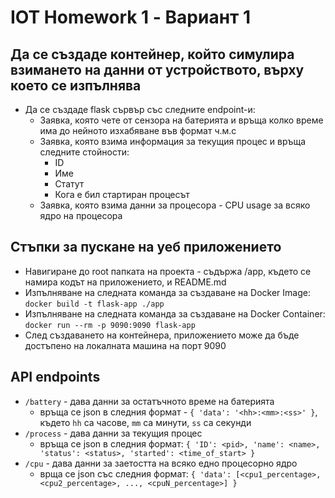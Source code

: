 # IOT Homework 1 - Вариант 1
## Да се създаде контейнер, който симулира взимането на данни от устройството, върху което се изпълнява
- Да се създаде flask сървър със следните endpoint-и:
    - Заявка, която чете от сензора на батерията и връща колко време има до нейното изхабяване във формат ч.м.с
    - Заявка, която взима информация за текущия процес и връща следните стойности:
        - ID
        - Име   
        - Статут
        - Кога е бил стартиран процесът
    - Заявка, която взима данни за процесора - CPU usage за всяко ядро на процесора

## Стъпки за пускане на уеб приложението
- Навигиране до root папката на проекта - съдържа /app, където се намира кодът на приложението, и README.md
- Изпълняване на следната команда за създаване на Docker Image: `docker build -t flask-app ./app`
- Изпълняване на следната команда за създаване на Docker Container: `docker run --rm -p 9090:9090 flask-app`
- След създаването на контейнера, приложението може да бъде достъпено на локалната машина на порт 9090

## API endpoints
- `/battery` - дава данни за остатъчното време на батерията
    - връща се json в следния формат - `{ 'data': '<hh>:<mm>:<ss>' }`, където `hh` са часове, `mm` са минути, `ss` са секунди
- `/process` - дава данни за текущия процес
    - връща се json в следния формат:
      `{ 'ID': <pid>, 'name': <name>, 'status': <status>, 'started': <time_of_start> }`
- `/cpu` - дава данни за заетостта на всяко едно процесорно ядро
    - врща се json със следния формат:
      `{ 'data': [<cpu1_percentage>, <cpu2_percentage>, ..., <cpuN_percentage>] }`
      
